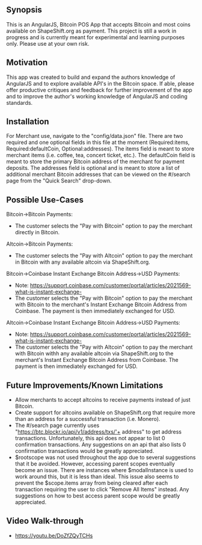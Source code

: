 ## Synopsis

This is an AngularJS, Bitcoin POS App that accepts Bitcoin and most coins available on ShapeShift.org as payment. This project is still a work in progress and is currently meant for experimental and learning purposes only. Please use at your own risk.

## Motivation

This app was created to build and expand the authors knowledge of AngularJS and to explore available API's in the Bitcoin space. If able, please offer productive critiques and feedback for further improvement of the app and to improve the author's working knowledge of AngularJS and coding standards.

## Installation

For Merchant use, navigate to the "config/data.json" file. There are two required and one optional fields in this file at the moment (Required:items, Required:defaultCoin, Optional:addresses). The items field is meant to store merchant items (i.e. coffee, tea, concert ticket, etc.). The defaultCoin field is meant to store the primary Bitcoin address of the merchant for payment deposits. The addresses field is optional and is meant to store a list of additional merchant Bitcoin addresses that can be viewed on the #/search page from the "Quick Search" drop-down.

## Possible Use-Cases

Bitcoin->Bitcoin Payments:
- The customer selects the "Pay with Bitcoin" option to pay the merchant directly in Bitcoin.

Altcoin->Bitcoin Payments:
- The customer selects the "Pay with Altcoin" option to pay the merchant in Bitcoin with any available altcoin via ShapeShift.org.

Bitcoin->Coinbase Instant Exchange Bitcoin Address->USD Payments:
- Note: https://support.coinbase.com/customer/portal/articles/2021569-what-is-instant-exchange-
- The customer selects the "Pay with Bitcoin" option to pay the merchant with Bitcoin to the merchant's Instant Exchange Bitcoin Address from Coinbase. The payment is then immediately exchanged for USD.

Altcoin->Coinbase Instant Exchange Bitcoin Address->USD Payments:
- Note: https://support.coinbase.com/customer/portal/articles/2021569-what-is-instant-exchange-
- The customer selects the "Pay with Altcoin" option to pay the merchant with Bitcoin withh any available altcoin via ShapeShift.org to the merchant's Instant Exchange Bitcoin Address from Coinbase. The payment is then immediately exchanged for USD.

## Future Improvements/Known Limitations

- Allow merchants to accept altcoins to receive payments instead of just Bitcoin.
- Create support for altcoins available on ShapeShift.org that require more than an address for a successful transaction (i.e. Monero).
- The #/search page currently uses "https://btc.blockr.io/api/v1/address/txs/'+ address" to get address transactions. Unfortunately, this api does not appear to list 0 confirmation transactions. Any suggestions on an api that also lists 0 confirmation transactions would be greatly appreciated.
- $rootscope was not used throughout the app due to several suggestions that it be avoided. However, accessing parent scopes eventually become an issue. There are instances where $modalInstance is used to work around this, but it is less than ideal. This issue also seems to prevent the $scope.items array from being cleared after each transaction requiring the user to click "Remove All Items" instead. Any suggestions on how to best access parent scope would be greatly appreciated.

## Video Walk-through
- https://youtu.be/DoZfZQyTCHs
